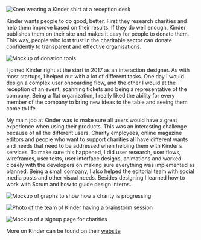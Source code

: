 ![Koen wearing a Kinder shirt at a reception desk](ProjectsImages/Kinder/Kinder-receptionPhoto.jpg)

Kinder wants people to do good, better. First they research charities and help them improve based on their results. If they do well enough, Kinder publishes them on their site and makes it easy for people to donate them. This way, people who lost trust in the charitable sector can donate confidently to transparent and effective organisations.

![Mockup of donation tools](ProjectsImages/Kinder/Kinder-donationTool-mockup.jpg)

I joined Kinder right at the start in 2017 as an interaction designer. As with most startups, I helped out with a lot of different tasks. One day I would design a complex user onboarding flow, and the other I would at the reception of an event, scanning tickets and being a representative of the company. Being a flat organization, I really liked the ability for every member of the company to bring new ideas to the table and seeing them come to life.

My main job at Kinder was to make sure all users would have a great experience when using their products. This was an interesting challenge because of all the different users. Charity employees, online magazine editors and people who want to support charities all have different wants and needs that need to be addressed when helping them with Kinder’s services. To make sure this happened, I did user research, user flows, wireframes, user tests, user interface designs, animations and worked closely with the developers on making sure everything was implemented as planned. Being a small company, I also helped the editorial team with social media posts and other visual needs. Besides designing I learned how to work with Scrum and how to guide design interns.

![Mockup of graphs to show how a charity is progressing](ProjectsImages/Kinder/Kinder-results-mockup.png)

![Photo of the team of Kinder having a brainstorm session](ProjectsImages/Kinder/Kinder-brainstormPhoto.jpg)

![Mockup of a signup page for charities](ProjectsImages/Kinder/Kinder-organisations-mockup.jpg)

More on Kinder can be found on their [website](https://kinder.world/)
